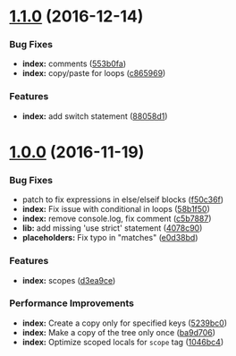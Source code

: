 <a name="1.1.0"></a>
# [1.1.0](https://github.com/posthtml/posthtml-expressions/compare/v1.0.0...v1.1.0) (2016-12-14)


### Bug Fixes

* **index:** comments ([553b0fa](https://github.com/posthtml/posthtml-expressions/commit/553b0fa))
* **index:** copy/paste for loops ([c865969](https://github.com/posthtml/posthtml-expressions/commit/c865969))

### Features

* **index:** add switch statement ([88058d1](https://github.com/posthtml/posthtml-expressions/commit/88058d1))



<a name="1.0.0"></a>
# [1.0.0](https://github.com/posthtml/posthtml-expressions/compare/v0.9.0...v1.0.0) (2016-11-19)


### Bug Fixes

* patch to fix expressions in else/elseif blocks ([f50c36f](https://github.com/posthtml/posthtml-expressions/commit/f50c36f))
* **index:** Fix issue with conditional in loops ([58b1f50](https://github.com/posthtml/posthtml-expressions/commit/58b1f50))
* **index:** remove console.log, fix comment ([c5b7887](https://github.com/posthtml/posthtml-expressions/commit/c5b7887))
* **lib:** add missing 'use strict' statement ([4078c90](https://github.com/posthtml/posthtml-expressions/commit/4078c90))
* **placeholders:** Fix typo in "matches" ([e0d38bd](https://github.com/posthtml/posthtml-expressions/commit/e0d38bd))

### Features

* **index:** scopes ([d3ea9ce](https://github.com/posthtml/posthtml-expressions/commit/d3ea9ce))

### Performance Improvements

* **index:** Create a copy only for specified keys ([5239bc0](https://github.com/posthtml/posthtml-expressions/commit/5239bc0))
* **index:** Make a copy of the tree only once ([ba9d706](https://github.com/posthtml/posthtml-expressions/commit/ba9d706))
* **index:** Optimize scoped locals for `scope` tag ([1046bc4](https://github.com/posthtml/posthtml-expressions/commit/1046bc4))
